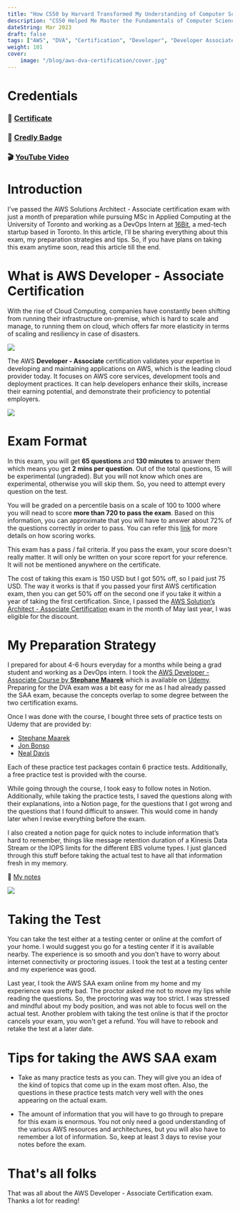 ```yaml
---
title: "How CS50 by Harvard Transformed My Understanding of Computer Science"
description: "CS50 Helped Me Master the Fundamentals of Computer Science and AI"
dateString: Mar 2023
draft: false
tags: ["AWS", "DVA", "Certification", "Developer", "Developer Associate"]
weight: 101
cover:
    image: "/blog/aws-dva-certification/cover.jpg"
---
```


# Credentials
### 🔗 [Certificate](https://drive.google.com/file/d/1VhFPfb1cc7ORFVqFetCvpiGLPE96ofg4/view?usp=sharing)

### 🔗 [Credly Badge](https://www.credly.com/badges/b08022fe-627a-4b78-8647-b42955f50767/public_url)

### 🎬 [YouTube Video](https://youtu.be/x88k9fuEDuE)

# Introduction
I've passed the AWS Solutions Architect - Associate certification exam with just a month of preparation while pursuing MSc in Applied Computing at the University of Toronto and working as a DevOps Intern at [16Bit](https://16bit.ai), a med-tech startup based in Toronto. In this article, I’ll be sharing everything about this exam, my preparation strategies and tips. So, if you have plans on taking this exam anytime soon, read this article till the end. 

# What is AWS Developer - Associate Certification
With the rise of Cloud Computing, companies have constantly been shifting from running their infrastructure on-premise, which is hard to scale and manage, to running them on cloud, which offers far more elasticity in terms of scaling and resiliency in case of disasters.

![](/blog/aws-dva-certification/img1.jpg)

The AWS **Developer - Associate** certification validates your expertise in developing and maintaining applications on AWS, which is the leading cloud provider today. It focuses on AWS core services, development tools and deployment practices. It can help developers enhance their skills, increase their earning potential, and demonstrate their proficiency to potential employers.

![](/blog/aws-dva-certification/img2.png)

# Exam Format
In this exam, you will get **65 questions** and **130 minutes** to answer them which means you get **2 mins per question**. Out of the total questions, 15 will be experimental (ungraded). But you will not know which ones are experimental, otherwise you will skip them. So, you need to attempt every question on the test.

You will be graded on a percentile basis on a scale of 100 to 1000 where you will nead to score **more than 720 to pass the exam**. Based on this information, you can approximate that you will have to answer about 72% of the questions correctly in order to pass. You can refer this [link](https://aws.amazon.com/blogs/training-and-certification/demystifying-your-aws-certification-exam-score/) for more details on how scoring works.

This exam has a pass / fail criteria. If you pass the exam, your score doesn't really matter. It will only be written on your score report for your reference. It will not be mentioned anywhere on the certificate. 

The cost of taking this exam is 150 USD but I got 50% off, so I paid just 75 USD. The way it works is that if you passed your first AWS certification exam, then you can get 50% off on the second one if you take it within a year of taking the first certification. Since, I passed the [AWS Solution’s Architect - Associate Certification](https://arkalim.org/blog/aws-saa-certification) exam in the month of May last year, I was eligible for the discount.

# My Preparation Strategy
I prepared for about 4-6 hours everyday for a months while being a grad student and working as a DevOps intern. I took the [AWS Developer - Associate Course by **Stephane Maarek**](https://www.udemy.com/course/aws-certified-developer-associate-dva-c01) which is available on [Udemy](https://www.udemy.com/). Preparing for the DVA exam was a bit easy for me as I had already passed the SAA exam, because the concepts overlap to some degree between the two certification exams.

Once I was done with the course, I bought three sets of practice tests on Udemy that are provided by:
- [Stephane Maarek](https://www.udemy.com/course/aws-certified-developer-associate-practice-tests-dva-c01/)
- [Jon Bonso](https://www.udemy.com/course/aws-certified-developer-associate-practice-exams-amazon-dva-c01/)
- [Neal Davis](https://www.udemy.com/course/aws-developer-associate-practice-exams/)

Each of these practice test packages contain 6 practice tests. Additionally, a free practice test is provided with the course.

While going through the course, I took easy to follow notes in Notion. Additionally, while taking the practice tests, I saved the questions along with their explanations, into a Notion page, for the questions that I got wrong and the questions that I found difficult to answer. This would come in handy later when I revise everything before the exam. 

I also created a notion page for quick notes to include information that’s hard to remember, things like message retention duration of a Kinesis Data Stream or the IOPS limits for the different EBS volume types. I just glanced through this stuff before taking the actual test to have all that information fresh in my memory.

🔗 [My notes](https://drive.google.com/file/d/1VhFPfb1cc7ORFVqFetCvpiGLPE96ofg4/view?usp=sharing)

![](/blog/aws-dva-certification/img3.png)

# Taking the Test
You can take the test either at a testing center or online at the comfort of your home. I would suggest you go for a testing center if it is available nearby. The experience is so smooth and you don't have to worry about internet connectivity or proctoring issues. I took the test at a testing center and my experience was good. 

Last year, I took the AWS SAA exam online from my home and my experience was pretty bad. The proctor asked me not to move my lips while reading the questions. So, the proctoring was way too strict. I was stressed and mindful about my body position, and was not able to focus well on the actual test. Another problem with taking the test online is that if the proctor cancels your exam, you won't get a refund. You will have to rebook and retake the test at a later date.

# Tips for taking the AWS SAA exam
- Take as many practice tests as you can. They will give you an idea of the kind of topics that come up in the exam most often. Also, the questions in these practice tests match very well with the ones appearing on the actual exam.

- The amount of information that you will have to go through to prepare for this exam is enormous. You not only need a good understanding of the various AWS resources and architectures, but you will also have to remember a lot of information. So, keep at least 3 days to revise your notes before the exam.

# That's all folks
That was all about the AWS Developer - Associate Certification exam. Thanks a lot for reading!
